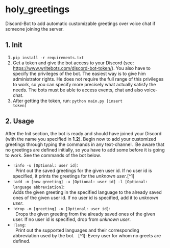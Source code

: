 # holy_greetings
Discord-Bot to add automatic customizable greetings over voice chat if someone joining the server.
## 1. Init
1. <code>pip install -r requirements.txt</code>
2. Get a token and give the bot access to your Discord (see: https://www.writebots.com/discord-bot-token/). You also have to specify the privileges of the bot. The easiest way is to give him administrator rights. He does not require the full range of this privileges to work, so you can specify more precisely what actually satisfy the needs. The bots must be able to access events, chat and also voice-chat.
4. After getting the token, run: <code>python main.py [insert token]</code>
## 2. Usage
After the Init section, the bot is ready and should have joined your Discord (with the name you specified in **1.2**). Begin now to add your customized greetings through typing the commands in any text-channel. 
Be aware that no greetings are defined initially, so you have to add some before it is going to work. See the commands of the bot below. 
- <code>!info -u [Optional: user id]</code>:  
  Print out the saved greetings for the given user id. If no user id is specified, it prints the greetings for the *unknown user*.[^1]
- <code>!add -m [new greeting] -u [Optional: user id] -l [Optional: language abbreviation]</code>:  
   Adds the given greeting in the specified language to the already saved ones of the given user id. If no user id is specified, add it to *unknown user*.
- <code>!drop -m [greeting] -u [Optional: user id]</code>:  
  Drops the given greeting from the already saved ones of the given user. If no user id is specified, drop from *unknown user*.
- <code>!lang</code>:  
  Print out the supported languages and their corresponding abbreviation used by the bot.
  [^1]: Every user for whom no greets are defined.
